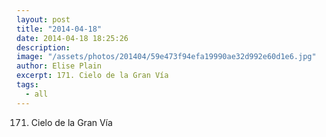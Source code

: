 ```yaml
---
layout: post
title: "2014-04-18"
date: 2014-04-18 18:25:26
description: 
image: "/assets/photos/201404/59e473f94efa19990ae32d992e60d1e6.jpg"
author: Elise Plain
excerpt: 171. Cielo de la Gran Vía
tags: 
  - all
---
```


171. Cielo de la Gran Vía
<p></p>
